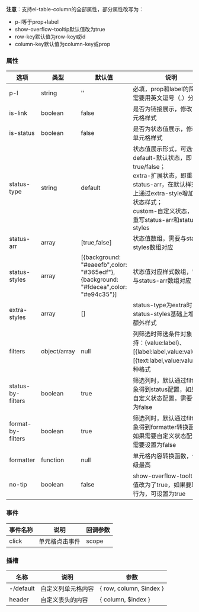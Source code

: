 **注意**：支持el-table-column的全部属性，部分属性改写为：
- p-l等于prop+label
- show-overflow-tooltip默认值改为true
- row-key默认值为row-key或id
- column-key默认值为column-key或prop

### 属性
| 选项                | 类型           | 默认值                                                                                 | 说明                                                                                                                                                   |
|-------------------|--------------|-------------------------------------------------------------------------------------|------------------------------------------------------------------------------------------------------------------------------------------------------|
| p-l               | string       | ''                                                                                  | 必填，prop和label的简写，需要用英文逗号（,）分隔                                                                                                                        |
| is-link           | boolean      | false                                                                               | 是否为链接展示，修改了单元格样式                                                                                                                                     |
| is-status         | boolean      | false                                                                               | 是否为状态值展示，修改了单元格样式                                                                                                                                    |
| status-type       | string       | default                                                                             | 状态值展示形式，可选值：<br/>default-默认状态，即true/false；<br/>extra-扩展状态，即重写status-arr，在默认样式基础上通过extra-style增加额外状态样式；<br/>custom-自定义状态，完全重写status-arr和status-styles |
| status-arr        | array        | [true,false]                                                                        | 状态值数组，需要与status-styles数组对应                                                                                                                           |
| status-styles     | array        | [{background: "#eaeefb",color: "#365edf"},{background: "#fdecea",color: "#e94c35"}] | 状态值对应样式数组，需要与status-arr数组对应                                                                                                                          |
| extra-styles      | array        | []                                                                                  | status-type为extra时，在status-styles基础上增加的额外样式                                                                                                          |
| filters           | object/array | null                                                                                | 列筛选时筛选条件对象，支持：{value:label}、[{label:label,value:value}]、[{text:label,value:value}]三种格式                                                               |
| status-by-filters | boolean      | true                                                                                | 筛选列时，默认通过filters对象得到status配置，如果需要自定义状态配置，需要设置为false                                                                                                  |
| format-by-filters | boolean      | true                                                                                | 筛选列时，默认通过filters对象得到formatter转换函数，如果需要自定义状态配置，需要设置为false                                                                                             |
| formatter         | function     | null                                                                                | 单元格内容转换函数，优先级最高                                                                                                                                      |
| no-tip            | boolean      | false                                                                               | show-overflow-tooltip默认值改为了true，如果要取消该行为，可设置为true                                                                                                    |


### 事件
| 事件名称       | 说明      | 回调参数  |
|------------|---------|-------|
| click      | 单元格点击事件 | scope |

### 插槽
| 名称        | 说明        | 参数                      |
|-----------|-----------|-------------------------|
| -/default | 自定义列单元格内容 | { row, column, $index } |
| header    | 自定义表头的内容  | { column, $index }      |